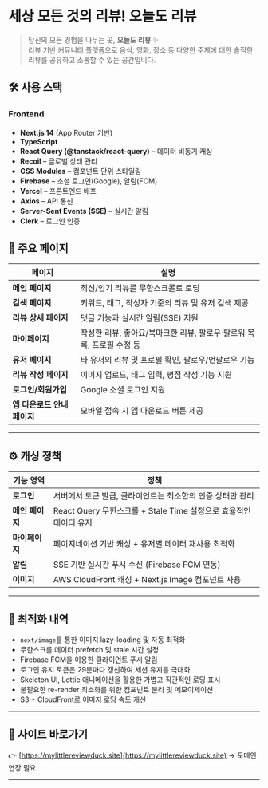 # 세상 모든 것의 리뷰! 오늘도 리뷰

> 당신의 모든 경험을 나누는 곳, **오늘도 리뷰** ✨  
> 리뷰 기반 커뮤니티 플랫폼으로 음식, 영화, 장소 등 다양한 주제에 대한 솔직한 리뷰를 공유하고 소통할 수 있는 공간입니다.

## 🛠️ 사용 스택

### Frontend

- **Next.js 14** (App Router 기반)
- **TypeScript**
- **React Query (@tanstack/react-query)** – 데이터 비동기 캐싱
- **Recoil** – 글로벌 상태 관리
- **CSS Modules** – 컴포넌트 단위 스타일링
- **Firebase** – 소셜 로그인(Google), 알림(FCM)
- **Vercel** – 프론트엔드 배포
- **Axios** – API 통신
- **Server-Sent Events (SSE)** – 실시간 알림
- **Clerk** – 로그인 인증

## 📄 주요 페이지

| 페이지                      | 설명                                                                  |
| --------------------------- | --------------------------------------------------------------------- |
| **메인 페이지**             | 최신/인기 리뷰를 무한스크롤로 로딩                                    |
| **검색 페이지**             | 키워드, 태그, 작성자 기준의 리뷰 및 유저 검색 제공                    |
| **리뷰 상세 페이지**        | 댓글 기능과 실시간 알림(SSE) 지원                                     |
| **마이페이지**              | 작성한 리뷰, 좋아요/북마크한 리뷰, 팔로우·팔로워 목록, 프로필 수정 등 |
| **유저 페이지**             | 타 유저의 리뷰 및 프로필 확인, 팔로우/언팔로우 기능                   |
| **리뷰 작성 페이지**        | 이미지 업로드, 태그 입력, 평점 작성 기능 지원                         |
| **로그인/회원가입**         | Google 소셜 로그인 지원                                               |
| **앱 다운로드 안내 페이지** | 모바일 접속 시 앱 다운로드 버튼 제공                                  |

---

## ⚙️ 캐싱 정책

| 기능 영역       | 정책                                                              |
| --------------- | ----------------------------------------------------------------- |
| **로그인**      | 서버에서 토큰 발급, 클라이언트는 최소한의 인증 상태만 관리        |
| **메인 페이지** | React Query 무한스크롤 + Stale Time 설정으로 효율적인 데이터 유지 |
| **마이페이지**  | 페이지네이션 기반 캐싱 + 유저별 데이터 재사용 최적화              |
| **알림**        | SSE 기반 실시간 푸시 수신 (Firebase FCM 연동)                     |
| **이미지**      | AWS CloudFront 캐싱 + Next.js Image 컴포넌트 사용                 |

---

## 🚀 최적화 내역

- `next/image`를 통한 이미지 lazy-loading 및 자동 최적화
- 무한스크롤 데이터 prefetch 및 stale 시간 설정
- Firebase FCM을 이용한 클라이언트 푸시 알림
- 로그인 유지 토큰은 29분마다 갱신하여 세션 유지를 극대화
- Skeleton UI, Lottie 애니메이션을 활용한 가볍고 직관적인 로딩 표시
- 불필요한 re-render 최소화를 위한 컴포넌트 분리 및 메모이제이션
- S3 + CloudFront로 이미지 로딩 속도 개선

---

## 🔗 사이트 바로가기

👉 [https://mylittlereviewduck.site](https://mylittlereviewduck.site) -> 도메인 연장 필요

---
